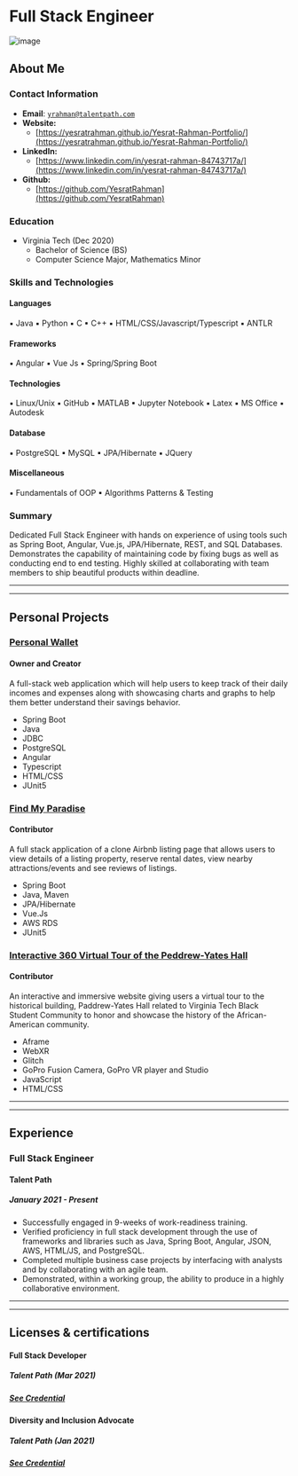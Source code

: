 <link rel="stylesheet" type="text/css" media="all" href="./style.css" />


# Full Stack Engineer

<img src="https://media-exp1.licdn.com/dms/image/C4D03AQGfnkDJDNDZvw/profile-displayphoto-shrink_400_400/0/1617829757947?e=1623283200&amp;v=beta&amp;t=zSfu8DvZDigPgo3PiEKyKN6P_8d1nqwSexCLXXpx8AA" alt="image">


## About Me 

### Contact Information
* **Email**: <a href="mailto:yrahman@talentpath.com">`yrahman@talentpath.com`</a>
* **Website:**
    * [https://yesratrahman.github.io/Yesrat-Rahman-Portfolio/](https://yesratrahman.github.io/Yesrat-Rahman-Portfolio/)
* **LinkedIn:** 
    * [https://www.linkedin.com/in/yesrat-rahman-84743717a/](https://www.linkedin.com/in/yesrat-rahman-84743717a/)
* **Github:** 
    * [https://github.com/YesratRahman](https://github.com/YesratRahman)

### Education
* Virginia Tech (Dec 2020) 
   * Bachelor of Science (BS)
   * Computer Science Major, Mathematics Minor
   
### Skills and Technologies
   #### Languages
   ▪ Java
   ▪ Python
   ▪ C
   ▪ C++
   ▪ HTML/CSS/Javascript/Typescript
   ▪ ANTLR 
   
   #### Frameworks
   ▪ Angular
   ▪ Vue Js
   ▪ Spring/Spring Boot 

   #### Technologies
   ▪ Linux/Unix
   ▪ GitHub
   ▪ MATLAB
   ▪ Jupyter Notebook
   ▪ Latex
   ▪ MS Office
   ▪ Autodesk
   
   #### Database 
   ▪ PostgreSQL 
   ▪ MySQL 
   ▪ JPA/Hibernate
   ▪ JQuery

   #### Miscellaneous
   ▪ Fundamentals of OOP
   ▪ Algorithms Patterns & Testing

### Summary
Dedicated Full Stack Engineer with hands on experience of using tools such as Spring Boot, Angular, Vue.js, JPA/Hibernate, REST, and SQL Databases. Demonstrates the capability of maintaining code by fixing bugs as well as conducting end to end testing. Highly skilled at collaborating with team members to ship beautiful products within deadline.

<hr><hr>

## Personal Projects
### [Personal Wallet](https://github.com/YesratRahman/Personal-Wallet)
#### Owner and Creator
   A full-stack web application which will help users to keep track of their daily incomes and expenses along with showcasing charts and graphs to help them            better understand their savings behavior.
   * Spring Boot
   * Java
   * JDBC
   * PostgreSQL
   * Angular
   * Typescript
   * HTML/CSS
   * JUnit5 
   
### [Find My Paradise](https://github.com/Smelser-Squad/FindMyParadise)
#### Contributor
   A full stack application of a clone Airbnb listing page that allows users to view details of a listing property, reserve rental dates, view nearby                  attractions/events and see reviews of listings. 
   * Spring Boot
   * Java, Maven 
   * JPA/Hibernate
   * Vue.Js
   * AWS RDS
   * JUnit5 
   
### [Interactive 360 Virtual Tour of the Peddrew-Yates Hall](https://wordpress.cs.vt.edu/ccs2020f/2020/12/13/vt-360/)
#### Contributor
   An interactive and immersive website giving users a virtual tour to the historical building, Paddrew-Yates Hall related to Virginia Tech Black Student Community    to honor and showcase the history of the African-American community.
   * Aframe
   * WebXR
   * Glitch
   * GoPro Fusion Camera, GoPro VR player and Studio
   * JavaScript
   * HTML/CSS
<hr><hr>

## Experience 
### Full Stack Engineer
#### Talent Path
##### January 2021 - Present
   * Successfully engaged in 9-weeks of work-readiness training.
   * Verified proficiency in full stack development through the use of frameworks and libraries such as Java, Spring Boot, Angular, JSON, AWS, HTML/JS, and     PostgreSQL.
   * Completed multiple business case projects by interfacing with analysts and by collaborating with an agile team. 
   * Demonstrated, within a working group, the ability to produce in a highly collaborative environment. 

<hr><hr>

## Licenses & certifications

#### Full Stack Developer
##### Talent Path (Mar 2021)
##### [See Credential](https://www.credly.com/badges/9fb9c367-a5c7-456f-9519-43442757e1ef?source=linked_in_profile)

#### Diversity and Inclusion Advocate
##### Talent Path (Jan 2021)
##### [See Credential](https://intranet1.wpengine.com/wp-content/uploads/2021/01/DI-Badges-11.2020-04.png)
